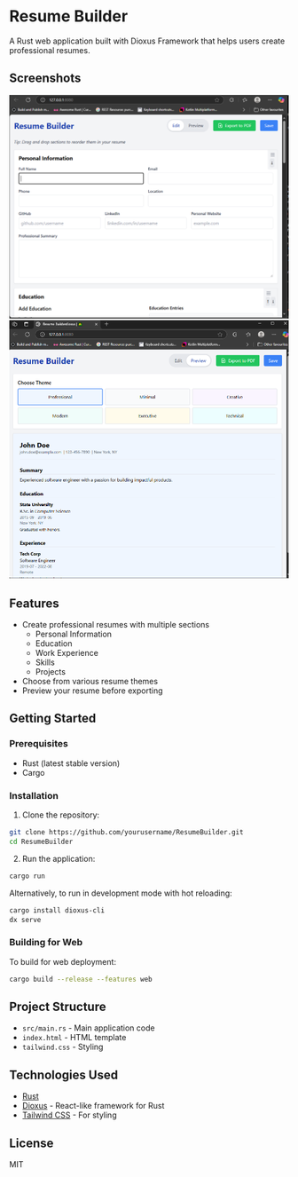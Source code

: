 # Resume Builder

A Rust web application built with Dioxus Framework that helps users create professional resumes.

## Screenshots

![Screenshot 1](screenshots/screenshot_1.png)
![Screenshot 2](screenshots/screenshot_2.png)



## Features

- Create professional resumes with multiple sections
  - Personal Information
  - Education
  - Work Experience
  - Skills
  - Projects
- Choose from various resume themes
- Preview your resume before exporting

## Getting Started

### Prerequisites

- Rust (latest stable version)
- Cargo

### Installation

1. Clone the repository:

```bash
git clone https://github.com/yourusername/ResumeBuilder.git
cd ResumeBuilder
```

2. Run the application:

```bash
cargo run
```

Alternatively, to run in development mode with hot reloading:

```bash
cargo install dioxus-cli
dx serve
```

### Building for Web

To build for web deployment:

```bash
cargo build --release --features web
```

## Project Structure

- `src/main.rs` - Main application code
- `index.html` - HTML template
- `tailwind.css` - Styling

## Technologies Used

- [Rust](https://www.rust-lang.org/)
- [Dioxus](https://dioxuslabs.com/) - React-like framework for Rust
- [Tailwind CSS](https://tailwindcss.com/) - For styling

## License

MIT 